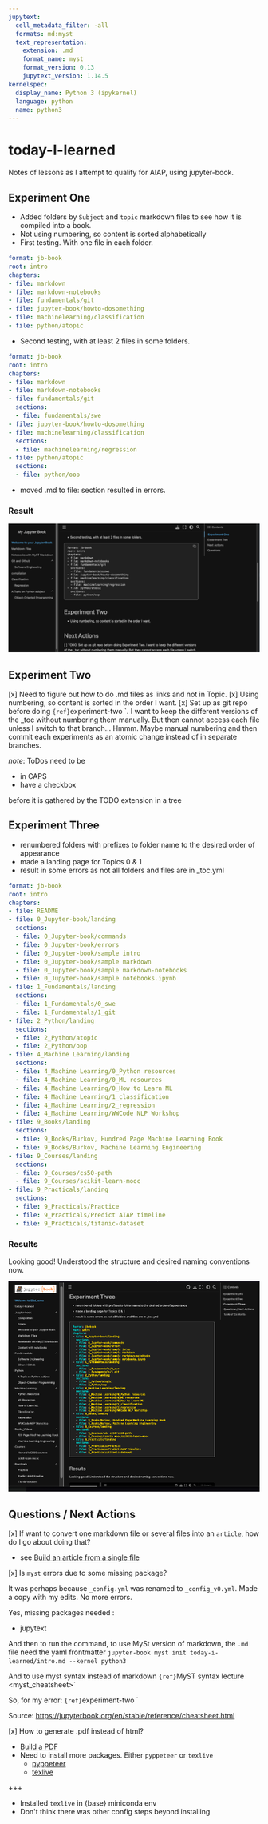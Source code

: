 ```yaml
---
jupytext:
  cell_metadata_filter: -all
  formats: md:myst
  text_representation:
    extension: .md
    format_name: myst
    format_version: 0.13
    jupytext_version: 1.14.5
kernelspec:
  display_name: Python 3 (ipykernel)
  language: python
  name: python3
---
```


# today-I-learned

Notes of lessons as I attempt to qualify for AIAP, using jupyter-book.

## Experiment One

* Added folders by `Subject` and `topic` markdown files to see how it is compiled into a book.
* Not using numbering, so content is sorted alphabetically
* First testing. With one file in each folder.

```yaml
format: jb-book
root: intro
chapters:
- file: markdown
- file: markdown-notebooks
- file: fundamentals/git
- file: jupyter-book/howto-dosomething
- file: machinelearning/classification
- file: python/atopic
```
* Second testing, with at least 2 files in some folders.
```yaml
format: jb-book
root: intro
chapters:
- file: markdown
- file: markdown-notebooks
- file: fundamentals/git
  sections:
  - file: fundamentals/swe
- file: jupyter-book/howto-dosomething
- file: machinelearning/classification
  sections:
  - file: machinelearning/regression
- file: python/atopic
  sections:
  - file: python/oop
```
* moved .md to file: section resulted in errors.

### Result

![output of above toc](images/experiment2-result.png)

## Experiment Two

[x] Need to figure out how to do .md files as links and not in Topic.
[x] Using numbering, so content is sorted in the order I want.
[x] Set up as git repo before doing `{ref}`experiment-two <experiment-two>`. I want to keep the different versions of the _toc without numbering them manually. But then cannot access each file unless I switch to that branch... Hmmm. Maybe manual numbering and then commit each experiments as an atomic change instead of in separate branches.

_note_: ToDos need to be

* in CAPS
* have a checkbox 

before it is gathered by the TODO extension in a tree

## Experiment Three

* renumbered folders with prefixes to folder name to the desired order of appearance
* made a landing page for Topics 0 & 1
* result in some errors as not all folders and files are in _toc.yml

```yaml
format: jb-book
root: intro
chapters:
- file: README
- file: 0_Jupyter-book/landing
  sections:
  - file: 0_Jupyter-book/commands
  - file: 0_Jupyter-book/errors
  - file: 0_Jupyter-book/sample intro
  - file: 0_Jupyter-book/sample markdown
  - file: 0_Jupyter-book/sample markdown-notebooks
  - file: 0_Jupyter-book/sample notebooks.ipynb
- file: 1_Fundamentals/landing
  sections:
  - file: 1_Fundamentals/0_swe
  - file: 1_Fundamentals/1_git
- file: 2_Python/landing
  sections:
  - file: 2_Python/atopic
  - file: 2_Python/oop
- file: 4_Machine Learning/landing 
  sections:
  - file: 4_Machine Learning/0_Python resources
  - file: 4_Machine Learning/0_ML resources
  - file: 4_Machine Learning/0_How to Learn ML  
  - file: 4_Machine Learning/1_classification
  - file: 4_Machine Learning/2_regression
  - file: 4_Machine Learning/WWCode NLP Workshop
- file: 9_Books/landing
  sections:
  - file: 9_Books/Burkov, Hundred Page Machine Learning Book
  - file: 9_Books/Burkov, Machine Learning Engineering
- file: 9_Courses/landing
  sections:
  - file: 9_Courses/cs50-path
  - file: 9_Courses/scikit-learn-mooc
- file: 9_Practicals/landing
  sections:
  - file: 9_Practicals/Practice
  - file: 9_Practicals/Predict AIAP timeline
  - file: 9_Practicals/titanic-dataset
```

### Results

Looking good! Understood the structure and desired naming conventions now.

![experiment3-result](images/experiment3-result.png)

## Questions / Next Actions

[x] If want to convert one markdown file or several files into an `article`, how do I go about doing that?
* see [Build an article from a single file](https://jupyterbook.org/en/stable/structure/toc.html#structure-of-an-article)

[x] Is `myst` errors due to some missing package?

It was perhaps because `_config.yml` was renamed to `_config_v0.yml`. Made a copy with my edits. No more errors.

Yes, missing packages needed :
* jupytext

And then to run the command, to use MySt version of markdown, the `.md` file need the yaml frontmatter
`jupyter-book myst init today-i-learned/intro.md --kernel python3`

And to use myst syntax instead of markdown
`{ref}`MyST syntax lecture <myst_cheatsheet>`

So, for my error: `{ref}`experiment-two <experiment-two>`

Source: https://jupyterbook.org/en/stable/reference/cheatsheet.html

[x] How to generate .pdf instead of html?
* [Build a PDF](https://jupyterbook.org/en/stable/advanced/pdf.html)
* Need to install more packages. Either `pyppeteer` or `texlive`
  * [pyppeteer](https://github.com/pyppeteer/pyppeteer)
  * [texlive](https://www.tug.org/texlive/)

+++

* Installed `texlive` in {base} miniconda env
* Don't think there was other config steps beyond installing
